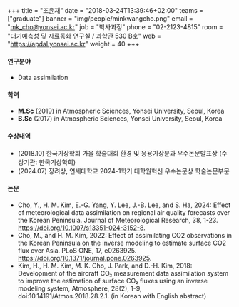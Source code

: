 ﻿+++
title = "조윤재"
date = "2018-03-24T13:39:46+02:00"
teams = ["graduate"]
banner = "img/people/minkwangcho.png"
email = "mk_cho@yonsei.ac.kr"
job = "박사과정"
phone = "02-2123-4815"
room = "대기예측성 및 자료동화 연구실 / 과학관 530 B호"
web = "https://apdal.yonsei.ac.kr"
weight = 40
+++

#### 연구분야
+ Data assimilation

#### 학력
+ **M.Sc** (2019) in Atmospheric Sciences, Yonsei University, Seoul, Korea
+ **B.Sc** (2017) in Atmospheric Sciences, Yonsei University, Seoul, Korea

#### 수상내역
+ (2018.10) 한국기상학회 가을 학술대회 환경 및 응용기상분과 우수논문발표상 (수상기관: 한국기상학회)
+ (2024.07) 장려상, 연세대학교 2024-1학기 대학원혁신 우수논문상 학술논문부문

#### 논문
+ Cho, Y., H. M. Kim, E.-G. Yang, Y. Lee, J.-B. Lee, and S. Ha, 2024: Effect of meteorological data assimilation on regional air quality forecasts over the Korean Peninsula. Journal of Meteorological Research, 38, 1-23. https://doi.org/10.1007/s13351-024-3152-8.
+ Cho, M., and H. M. Kim, 2022: Effect of assimilating CO2 observations in the Korean Peninsula on the inverse modeling to estimate surface CO2 flux over Asia. PLoS ONE, 17, e0263925. https://doi.org/10.1371/journal.pone.0263925.
+ Kim, H., H. M. Kim, M. K. Cho, J. Park, and D.-H. Kim, 2018:  Development of the aircraft CO₂ measurement data assimilation system to improve the estimation of surface CO₂ fluxes using an inverse modeling system, Atmosphere, 28(2), 1-9, doi:10.14191/Atmos.2018.28.2.1. (in Korean with English abstract)
